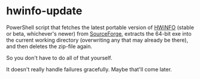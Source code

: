 # hwinfo-update
PowerShell script that fetches the latest portable version of [HWiNFO](https://www.hwinfo.com) (stable or beta, whichever's newer) from [SourceForge](https://sourceforge.net/), extracts the 64-bit exe into the current working directory (overwriting any that may already be there), and then deletes the zip-file again.

So you don't have to do all of that yourself.

It doesn't really handle failures gracefully. Maybe that'll come later.
